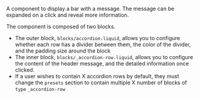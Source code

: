 A component to display a bar with a message. The message can be expanded on a click and reveal more information.

The component is composed of two blocks.
- The outer block, `blocks/accordion.liquid`, allows you to configure whether each row has a divider between them, the color of the divider, and the padding size around the block
- The inner block, `blocks/_accordion-row.liquid`, allows you to configure the content of the header message, and the detailed information once clicked.
- If a user wishes to contain X accordion rows by default, they must change the `presets` section to contain multiple X number of blocks of `type` `_accordion-row`
